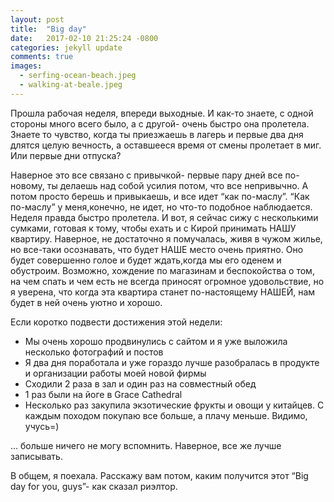 ```yaml
---
layout: post
title:  "Big day"
date:   2017-02-10 21:25:24 -0800
categories: jekyll update
comments: true
images:
  - serfing-ocean-beach.jpeg
  - walking-at-beale.jpeg
---
```


Прошла рабочая неделя, впереди выходные. И как-то знаете, с одной стороны много всего было, а с другой- очень быстро она пролетела. Знаете то чувство, когда ты приезжаешь в лагерь и первые два дня длятся целую вечность, а оставшееся время от смены пролетает в миг. Или первые дни отпуска? 
<!--separate-->
Наверное это все связано с привычкой- первые пару дней все по-новому, ты делаешь над собой усилия потом, что все непривычно. А потом просто берешь и привыкаешь, и все идет “как по-маслу”. 
“Как по-маслу” у меня,конечно, не идет, но что-то подобное наблюдается. Неделя правда быстро пролетела.
И вот, я сейчас сижу с несколькими сумками, готовая к тому, чтобы ехать и с Кирой принимать НАШУ квартиру. Наверное, не достаточно я помучалась, живя в чужом жилье, но все-таки осознавать, что будет НАШЕ место очень приятно. Оно будет совершенно голое и будет ждать,когда мы его оденем и обустроим. Возможно, хождение по магазинам и беспокойства о том, на чем спать и чем есть не всегда приносят огромное удовольствие, но я уверена, что когда эта квартира станет по-настоящему НАШЕЙ, нам будет в ней очень уютно и хорошо. 

Если коротко подвести достижения  этой недели:
* Мы очень хорошо продвинулись с сайтом и я уже выложила несколько фотографий и постов
* Я два дня поработала и уже гораздо лучше разобралась в продукте и организации работы моей новой фирмы
* Сходили 2 раза в зал и один раз на совместный обед
* 1 раз были на йоге в Grace Cathedral
* Несколько раз закупила экзотические фрукты и овощи у китайцев. С каждым походом покупаю все больше, а плачу меньше. Видимо, учусь=)

… больше ничего не могу вспомнить. Наверное, все же лучше записывать.

В общем, я поехала. Расскажу вам потом, каким получится этот “Big day for you, guys”- как сказал риэлтор.



